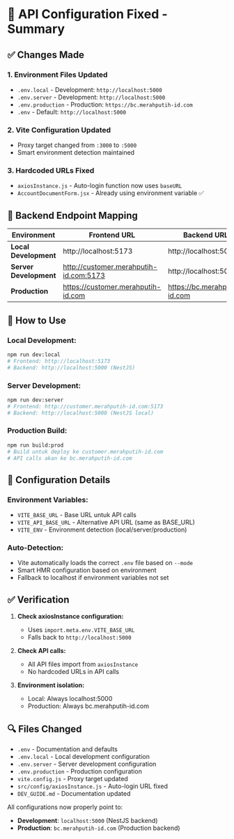 # 🔧 API Configuration Fixed - Summary

## ✅ Changes Made

### 1. **Environment Files Updated**
- `.env.local` - Development: `http://localhost:5000`
- `.env.server` - Development: `http://localhost:5000` 
- `.env.production` - Production: `https://bc.merahputih-id.com`
- `.env` - Default: `http://localhost:5000`

### 2. **Vite Configuration Updated**
- Proxy target changed from `:3000` to `:5000`
- Smart environment detection maintained

### 3. **Hardcoded URLs Fixed**
- `axiosInstance.js` - Auto-login function now uses `baseURL`
- `AccountDocumentForm.jsx` - Already using environment variable ✅

## 🎯 **Backend Endpoint Mapping**

| Environment | Frontend URL | Backend URL |
|-------------|-------------|-------------|
| **Local Development** | http://localhost:5173 | http://localhost:5000 |
| **Server Development** | http://customer.merahputih-id.com:5173 | http://localhost:5000 |
| **Production** | https://customer.merahputih-id.com | https://bc.merahputih-id.com |

## 🚀 **How to Use**

### Local Development:
```bash
npm run dev:local
# Frontend: http://localhost:5173
# Backend: http://localhost:5000 (NestJS)
```

### Server Development:
```bash
npm run dev:server
# Frontend: http://customer.merahputih-id.com:5173
# Backend: http://localhost:5000 (NestJS local)
```

### Production Build:
```bash
npm run build:prod
# Build untuk deploy ke customer.merahputih-id.com
# API calls akan ke bc.merahputih-id.com
```

## 📝 **Configuration Details**

### Environment Variables:
- `VITE_BASE_URL` - Base URL untuk API calls
- `VITE_API_BASE_URL` - Alternative API URL (same as BASE_URL)
- `VITE_ENV` - Environment detection (local/server/production)

### Auto-Detection:
- Vite automatically loads the correct `.env` file based on `--mode`
- Smart HMR configuration based on environment
- Fallback to localhost if environment variables not set

## ✅ **Verification**

1. **Check axiosInstance configuration:**
   - Uses `import.meta.env.VITE_BASE_URL`
   - Falls back to `http://localhost:5000`

2. **Check API calls:**
   - All API files import from `axiosInstance`
   - No hardcoded URLs in API calls

3. **Environment isolation:**
   - Local: Always localhost:5000
   - Production: Always bc.merahputih-id.com

## 🔍 **Files Changed**

- `.env` - Documentation and defaults
- `.env.local` - Local development configuration  
- `.env.server` - Server development configuration
- `.env.production` - Production configuration
- `vite.config.js` - Proxy target updated
- `src/config/axiosInstance.js` - Auto-login URL fixed
- `DEV_GUIDE.md` - Documentation updated

All configurations now properly point to:
- **Development**: `localhost:5000` (NestJS backend)
- **Production**: `bc.merahputih-id.com` (Production backend)
